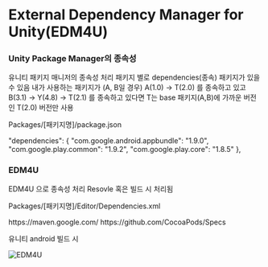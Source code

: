 # External Dependency Manager for Unity(EDM4U)


### Unity Package Manager의 종속성
유니티 패키지 매니저의 종속성 처리
패키지 별로 dependencies(종속) 패키지가 있을 수 있음
내가 사용하는 패키지가 (A, B일 경우)
A(1.0) -> T(2.0) 를 종속하고 있고
B(3.1) -> Y(4.8) -> T(2.1) 를 종속하고 있다면
T는 base 패키지(A,B)에 가까운 버전인 T(2.0) 버전만 사용

Packages/[패키지명]/package.json

"dependencies": {
  "com.google.android.appbundle": "1.9.0",
  "com.google.play.common": "1.9.2",
  "com.google.play.core": "1.8.5"
},


### EDM4U
EDM4U 으로 종속성 처리
Resovle 혹은 빌드 시 처리됨

Packages/[패키지명]/Editor/Dependencies.xml

<dependencies>
  <androidPackages>
    <androidPackage spec="com.google.android.gms:play-services-ads:23.2.0">
      <repositories>
        <repository>https://maven.google.com/</repository>
      </repositories>
    </androidPackage>

  <iosPods>
    <iosPod name="Google-Mobile-Ads-SDK" version="~> 11.7.0">
      <sources>
        <source>https://github.com/CocoaPods/Specs</source>
      </sources>
    </iosPod>
  </iosPods>
</dependencies>



유니티 android 빌드 시


![EDM4U](https://github.com/user-attachments/assets/7cbd8b84-a9c3-427c-b015-b6187b66263a)